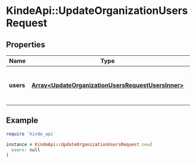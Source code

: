 # KindeApi::UpdateOrganizationUsersRequest

## Properties

| Name | Type | Description | Notes |
| ---- | ---- | ----------- | ----- |
| **users** | [**Array&lt;UpdateOrganizationUsersRequestUsersInner&gt;**](UpdateOrganizationUsersRequestUsersInner.md) | Users to add, update or remove from the organization. | [optional] |

## Example

```ruby
require 'kinde_api'

instance = KindeApi::UpdateOrganizationUsersRequest.new(
  users: null
)
```

